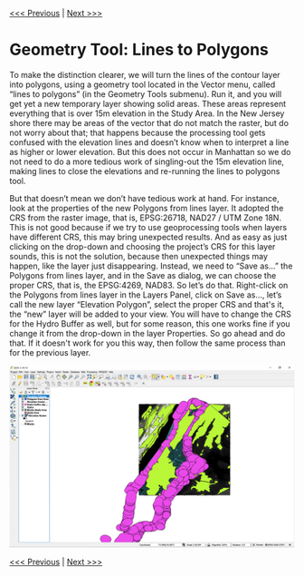 [<<< Previous](12cntour.md)  | [Next >>>](14differ.md)  

# Geometry Tool: Lines to Polygons

To make the distinction clearer, we will turn the lines of the contour layer into polygons, using a geometry tool located in the Vector menu, called “lines to polygons” (in the Geometry Tools submenu). Run it, and you will get yet a new temporary layer showing solid areas. These areas represent everything that is over 15m elevation in the Study Area. In the New Jersey shore there may be areas of the vector that do not match the raster, but do not worry about that; that happens because the processing tool gets confused with the elevation lines and doesn’t know when to interpret a line as higher or lower elevation. But this does not occur in Manhattan so we do not need to do a more tedious work of singling-out the 15m elevation line, making lines to close the elevations and re-running the lines to polygons tool.

But that doesn’t mean we don’t have tedious work at hand. For instance, look at the properties of the new Polygons from lines layer. It adopted the CRS from the raster image, that is, EPSG:26718, NAD27 / UTM Zone 18N. This is not good because if we try to use geoprocessing tools when layers have different CRS, this may bring unexpected results. And as easy as just clicking on the drop-down and choosing the project’s CRS for this layer sounds, this is not the solution, because then unexpected things may happen, like the layer just disappearing. Instead, we need to “Save as…” the Polygons from lines layer, and in the Save as dialog, we can choose the proper CRS, that is, the EPSG:4269, NAD83. So let’s do that. Right-click on the Polygons from lines layer in the Layers Panel, click on Save as…, let’s call the new layer “Elevation Polygon”, select the proper CRS and that's it, the “new” layer will be added to your view. You will have to change the CRS for the Hydro Buffer as well, but for some reason, this one works fine if you change it from the drop-down in the layer Properties. So go ahead and do that. If it doesn't work for you this way, then follow the same process than for the previous layer.

![Lines to Polygons resulting layer](images/linesto1.png)

[<<< Previous](12contour.md)  | [Next >>>](14differ.md)  
